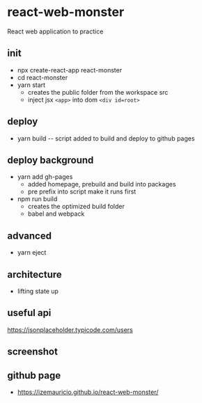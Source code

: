 # react-web-monster
React web application to practice

## init
- npx create-react-app react-monster
- cd react-monster
- yarn start
  - creates the public folder from the workspace src
  - inject jsx `<app>` into dom `<div id=root>`

## deploy
- yarn build
  -- script added to build and deploy to github pages

## deploy background
- yarn add gh-pages
  - added homepage, prebuild and build into packages
  - pre prefix into script make it runs first
- npm run build
  - creates the optimized build folder
  - babel and webpack

## advanced
- yarn eject

## architecture
- lifting state up

## useful api
https://jsonplaceholder.typicode.com/users

## screenshot

## github page
- https://izemauricio.github.io/react-web-monster/
